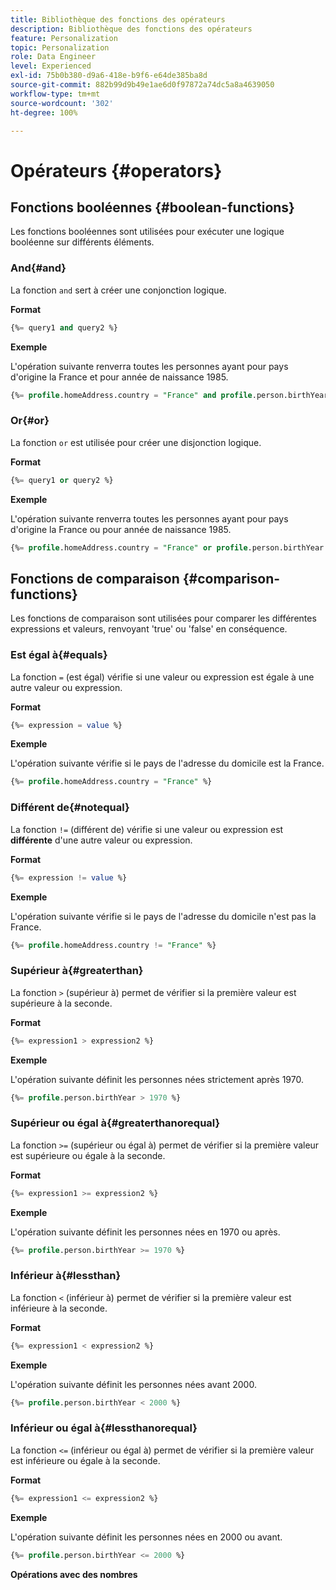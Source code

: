 ```yaml
---
title: Bibliothèque des fonctions des opérateurs
description: Bibliothèque des fonctions des opérateurs
feature: Personalization
topic: Personalization
role: Data Engineer
level: Experienced
exl-id: 75b0b380-d9a6-418e-b9f6-e64de385ba8d
source-git-commit: 882b99d9b49e1ae6d0f97872a74dc5a8a4639050
workflow-type: tm+mt
source-wordcount: '302'
ht-degree: 100%

---
```


# Opérateurs {#operators}

## Fonctions booléennes  {#boolean-functions}

Les fonctions booléennes sont utilisées pour exécuter une logique booléenne sur différents éléments.

### And{#and}

La fonction `and` sert à créer une conjonction logique.

**Format**

```sql
{%= query1 and query2 %}
```

**Exemple**

L&#39;opération suivante renverra toutes les personnes ayant pour pays d&#39;origine la France et pour année de naissance 1985.

```sql
{%= profile.homeAddress.country = "France" and profile.person.birthYear = 1985 %}
```

### Or{#or}

La fonction `or` est utilisée pour créer une disjonction logique.

**Format**

```sql
{%= query1 or query2 %}
```

**Exemple**

L&#39;opération suivante renverra toutes les personnes ayant pour pays d&#39;origine la France ou pour année de naissance 1985.

```sql
{%= profile.homeAddress.country = "France" or profile.person.birthYear = 1985 %}
```

<!--
## Not{#not}

The `not` (or `!`) function is used to create a logical negation.

**Format**

```sql
not ({QUERY})
!({QUERY})
```

**Example**

The following operation will return all people who do not have their home country as Canada.

```sql
not (homeAddress.countryISO = "CA")
```
-->





## Fonctions de comparaison  {#comparison-functions}

Les fonctions de comparaison sont utilisées pour comparer les différentes expressions et valeurs, renvoyant &#39;true&#39; ou &#39;false&#39; en conséquence.

### Est égal à{#equals}

La fonction `=` (est égal) vérifie si une valeur ou expression est égale à une autre valeur ou expression.

**Format**

```sql
{%= expression = value %}
```

**Exemple**

L&#39;opération suivante vérifie si le pays de l&#39;adresse du domicile est la France.

```sql
{%= profile.homeAddress.country = "France" %}
```

### Différent de{#notequal}

La fonction `!=` (différent de) vérifie si une valeur ou expression est **différente** d&#39;une autre valeur ou expression.

**Format**

```sql
{%= expression != value %}
```

**Exemple**

L&#39;opération suivante vérifie si le pays de l&#39;adresse du domicile n&#39;est pas la France.

```sql
{%= profile.homeAddress.country != "France" %}
```

### Supérieur à{#greaterthan}

La fonction `>` (supérieur à) permet de vérifier si la première valeur est supérieure à la seconde.

**Format**

```sql
{%= expression1 > expression2 %}
```

**Exemple**

L&#39;opération suivante définit les personnes nées strictement après 1970.

```sql
{%= profile.person.birthYear > 1970 %}
```

### Supérieur ou égal à{#greaterthanorequal}

La fonction `>=` (supérieur ou égal à) permet de vérifier si la première valeur est supérieure ou égale à la seconde.

**Format**

```sql
{%= expression1 >= expression2 %}
```

**Exemple**

L&#39;opération suivante définit les personnes nées en 1970 ou après.

```sql
{%= profile.person.birthYear >= 1970 %}
```

### Inférieur à{#lessthan}

La fonction `<` (inférieur à) permet de vérifier si la première valeur est inférieure à la seconde.

**Format**

```sql
{%= expression1 < expression2 %}
```

**Exemple**

L&#39;opération suivante définit les personnes nées avant 2000.

```sql
{%= profile.person.birthYear < 2000 %}
```

### Inférieur ou égal à{#lessthanorequal}

La fonction `<=` (inférieur ou égal à) permet de vérifier si la première valeur est inférieure ou égale à la seconde.

**Format**

```sql
{%= expression1 <= expression2 %}
```

**Exemple**

L&#39;opération suivante définit les personnes nées en 2000 ou avant.

```sql
{%= profile.person.birthYear <= 2000 %}
```

**Opérations avec des nombres**
